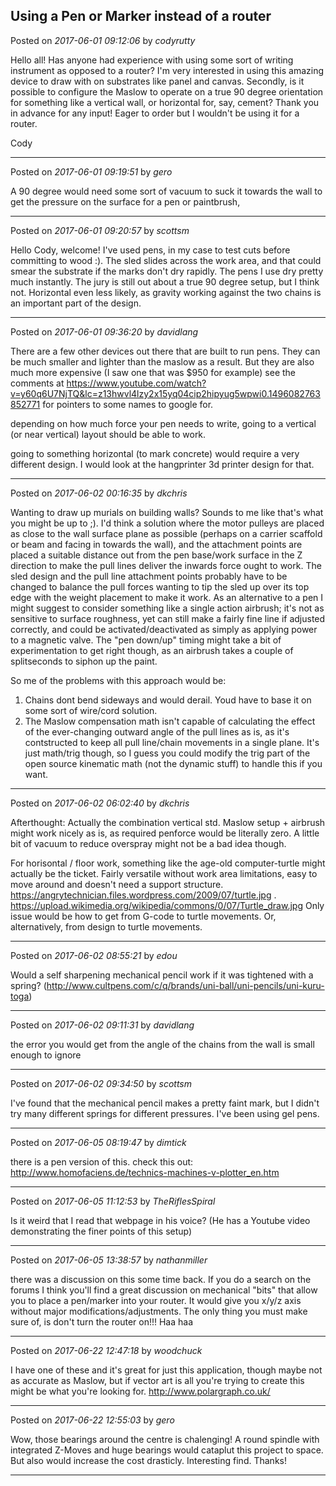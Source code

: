 ## Using a Pen or Marker instead of a router
Posted on *2017-06-01 09:12:06* by *codyrutty*

Hello all! Has anyone had experience with using some sort of writing instrument as opposed to a router? I'm very interested in using this amazing device to draw with on substrates like panel and canvas. Secondly, is it possible to configure the Maslow to operate on a true 90 degree orientation for something like a vertical wall, or horizontal for, say, cement? Thank you in advance for any input! Eager to order but I wouldn't be using it for a router. 

Cody

---

Posted on *2017-06-01 09:19:51* by *gero*

A 90 degree would need some sort of vacuum to suck it towards the wall to get the pressure on the surface for a pen or paintbrush,

---

Posted on *2017-06-01 09:20:57* by *scottsm*

Hello Cody, welcome! I've used pens, in my case to test cuts before committing to wood :). The sled slides across the work area, and that could smear the substrate if the marks don't dry rapidly. The pens I use dry pretty much instantly. The jury is still out about a true 90 degree setup, but I think not. Horizontal even less likely, as gravity working against the two chains is an important part of the design.

---

Posted on *2017-06-01 09:36:20* by *davidlang*

There are a few other devices out there that are built to run pens. They can be much smaller and lighter than the maslow as a result. But they are also much more expensive (I saw one that was $950 for example) see the comments at https://www.youtube.com/watch?v=y60q6U7NjTQ&lc=z13hwvl4lzy2x15yq04cip2hipyug5wpwi0.1496082763852771 for pointers to some names to google for.

depending on how much force your pen needs to write, going to a vertical (or near vertical) layout should be able to work.

going to something horizontal (to mark concrete) would require a very different design. I would look at the hangprinter 3d printer design for that.

---

Posted on *2017-06-02 00:16:35* by *dkchris*

Wanting to draw up murials on building walls?  Sounds to me like that's what you might be up to ;). 
I'd think a solution where the motor pulleys are placed as close to the wall surface plane as possible (perhaps on a carrier scaffold or beam and facing in towards the wall), and the attachment points are placed a suitable distance out from the pen base/work surface in the Z direction to make the pull lines deliver the inwards force ought to work. The sled design and the pull line attachment points probably have to be changed to balance the pull forces wanting to tip the sled up over its top edge with the weight placement to make it work.
As an alternative to a pen I might suggest to consider something like a single action airbrush; it's not as sensitive to surface roughness, yet can still make a fairly fine line if adjusted correctly, and could be activated/deactivated as simply as applying power to a magnetic valve. The "pen down/up" timing might take a bit of experimentation to get right though, as an airbrush takes a couple of splitseconds to siphon up the paint.
 
So me of the problems with this approach would be:
1) Chains dont bend sideways and would derail. Youd have to base it on some sort of wire/cord solution. 
2) The Maslow compensation math isn't capable of calculating the effect of the ever-changing outward angle of the pull lines as is, as it's contstructed to keep all pull line/chain movements in a single plane. It's just math/trig though, so I guess you could modify the trig part of the open source kinematic math (not the dynamic stuff) to handle this if you want.

---

Posted on *2017-06-02 06:02:40* by *dkchris*

Afterthought: Actually the combination vertical std. Maslow setup + airbrush might work nicely as is, as required penforce would be literally zero. A little bit of vacuum to reduce overspray might not be a bad idea though.

For horisontal / floor work, something like the age-old computer-turtle might actually be the ticket. Fairly versatile without work area limitations, easy to move around and doesn't need a support structure. https://angrytechnician.files.wordpress.com/2009/07/turtle.jpg . https://upload.wikimedia.org/wikipedia/commons/0/07/Turtle_draw.jpg Only issue would be how to get from G-code to turtle movements. Or, alternatively, from design to turtle movements.

---

Posted on *2017-06-02 08:55:21* by *edou*

Would a self sharpening mechanical pencil work if it was tightened with a spring? (http://www.cultpens.com/c/q/brands/uni-ball/uni-pencils/uni-kuru-toga)

---

Posted on *2017-06-02 09:11:31* by *davidlang*

the error you would get from the angle of the chains from the wall is small enough to ignore

---

Posted on *2017-06-02 09:34:50* by *scottsm*

I've found that the mechanical pencil makes a pretty faint mark, but I didn't try many different springs for different pressures. I've been using gel pens.

---

Posted on *2017-06-05 08:19:47* by *dimtick*

there is a pen version of this.  check this out:
http://www.homofaciens.de/technics-machines-v-plotter_en.htm

---

Posted on *2017-06-05 11:12:53* by *TheRiflesSpiral*

Is it weird that I read that webpage in his voice? (He has a Youtube video demonstrating the finer points of this setup)

---

Posted on *2017-06-05 13:38:57* by *nathanmiller*

there was a discussion on this some time back. If you do a search on the forums I think you'll find a great discussion on mechanical "bits" that allow you to place a pen/marker into your router. It would give you x/y/z axis without major modifications/adjustments. The only thing you must make sure of, is don't turn the router on!!! Haa haa

---

Posted on *2017-06-22 12:47:18* by *woodchuck*

I have one of these and it's great for just this application, though maybe not as accurate as Maslow, but if vector art is all you're trying to create this might be what you're looking for.  http://www.polargraph.co.uk/

---

Posted on *2017-06-22 12:55:03* by *gero*

Wow, those bearings around the centre is chalenging! A round spindle with integrated Z-Moves and huge bearings would cataplut this project to space. But also would increase the cost drasticly. Interesting find. Thanks!

---

